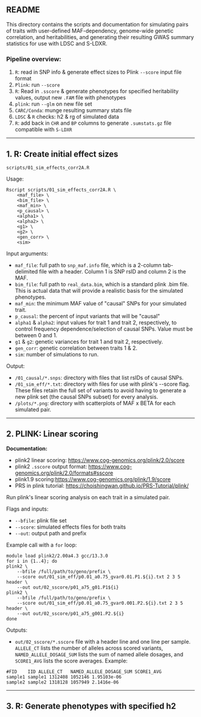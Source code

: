 README
----

This directory contains the scripts and documentation for simulating pairs of traits with user-defined MAF-dependency, genome-wide genetic correlation, and heritabilities, and generating their resulting GWAS summary statistics for use with LDSC and S-LDXR.

### Pipeline overview:
1. `R`: read in SNP info & generate effect sizes to Plink `--score` input file format
2. `Plink`: run `--score`
3. `R`: Read in `.sscore` & generate phenotypes for specified heritability values, output new `.FAM` file with phenotypes
4. `plink`: run `--glm` on new file set
5. `CARC/Conda`: munge resulting summary stats file
6. `LDSC` & `R` checks: h2 & rg of simulated data
7. `R`: add back in `CHR` and `BP` columns to generate `.sumstats.gz` file compatible with `S-LDXR`
----

## 1. R: Create initial effect sizes

`scripts/01_sim_effects_corr2A.R`

Usage:
```
Rscript scripts/01_sim_effects_corr2A.R \
    <maf_file> \
    <bim_file> \
    <maf_min> \
    <p_causal> \
    <alpha1> \
    <alpha2> \
    <g1> \
    <g2> \
    <gen_corr> \
    <sim>
```

Input arguments:
  - `maf_file`: full path to `snp_maf.info` file, which is a 2-column tab-delimited file with a header. Column 1 is SNP rsID and column 2 is the MAF.
  - `bim_file`: full path to `real_data.bim`, which is a standard plink .bim file. This is actual data that will provide a realistic basis for the simulated phenotypes.
  - `maf_min`: the minimum MAF value of "causal" SNPs for your simulated trait.
  - `p_causal`: the percent of input variants that will be "causal"
  - `alpha1` & `alpha2`: input values for trait 1 and trait 2, respectively, to control frequency dependence/selection of causal SNPs. Value must be between 0 and 1.
  - `g1` & `g2`: genetic variances for trait 1 and trait 2, respectively.
  - `gen_corr`: genetic correlation between traits 1 & 2.
  - `sim`: number of simulations to run.

Output:
  - `/01_causal/*.snps`: directory with files that list rsIDs of causal SNPs.
  - `/01_sim_eff/*.txt`: directory with files for use with plink's --score flag. These files retain the full set of variants to avoid having to generate a new plink set (the causal SNPs subset) for every analysis.
  - `/plots/*.png`: directory with scatterplots of MAF x BETA for each simulated pair.

---

## 2. PLINK: Linear scoring
**Documentation:**
* plink2 linear scoring: https://www.cog-genomics.org/plink/2.0/score
* plink2 `.sscore` output format: https://www.cog-genomics.org/plink/2.0/formats#sscore
* plink1.9 scoring:https://www.cog-genomics.org/plink/1.9/score
* PRS in plink tutorial: https://choishingwan.github.io/PRS-Tutorial/plink/

Run plink's linear scoring analysis on each trait in a simulated pair.

Flags and inputs:
* `--bfile`: plink file set
* `--score`: simulated effects files for both traits
* `--out`: output path and prefix

Example call with a `for` loop:
```
module load plink2/2.00a4.3 gcc/13.3.0
for i in {1..4}; do
plink2 \
    --bfile /full/path/to/geno/prefix \
    --score out/01_sim_eff/p0.01_a0.75_gvar0.01.P1.${i}.txt 2 3 5 header \
    --out out/02_sscore/p01_a75_g01.P1${i}
plink2 \
    --bfile /full/path/to/geno/prefix \
    --score out/01_sim_eff/p0.01_a0.75_gvar0.001.P2.${i}.txt 2 3 5 header \
    --out out/02_sscore/p01_a75_g001.P2.${i}
done
```

Outputs:
- `out/02_sscore/*.sscore` file with a header line and one line per sample. `ALLELE_CT` lists the number of alleles across scored variants, `NAMED_ALLELE_DOSAGE_SUM` lists the sum of named allele dosages, and `SCORE1_AVG` lists the score averages. Example:
```
#FID	IID	ALLELE_CT	NAMED_ALLELE_DOSAGE_SUM	SCORE1_AVG
sample1	sample1	1312408	1052146	1.95103e-06
sample2	sample2	1318128	1057949	2.1416e-06
```

---

## 3. R: Generate phenotypes with specified h2

